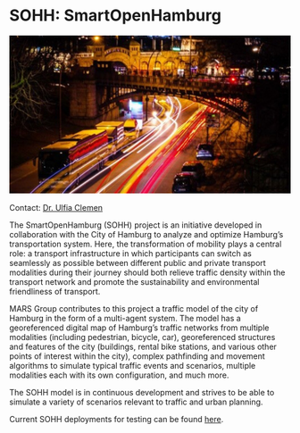 # SOHH: SmartOpenHamburg

![SOH Mood bild](./csm_SmartOpen_City_56ba29513f.jpeg)

Contact: [Dr. Ulfia Clemen](mailto:Ulfia.Clemen@haw-hamburg.de)

The SmartOpenHamburg (SOHH) project is an initiative developed in collaboration with the City of Hamburg to analyze and optimize Hamburg’s transportation system. Here, the transformation of mobility plays a central role: a transport infrastructure in which participants can switch as seamlessly as possible between different public and private transport modalities during their journey should both relieve traffic density within the transport network and promote the sustainability and environmental friendliness of transport.

MARS Group contributes to this project a traffic model of the city of Hamburg in the form of a multi-agent system. The model has a georeferenced digital map of Hamburg’s traffic networks from multiple modalities (including pedestrian, bicycle, car), georeferenced structures and features of the city (buildings, rental bike stations, and various other points of interest within the city), complex pathfinding and movement algorithms to simulate typical traffic events and scenarios, multiple modalities each with its own configuration, and much more.

The SOHH model is in continuous development and strives to be able to simulate a variety of scenarios relevant to traffic and urban planning.

Current SOHH deployments for testing can be found [here](/docs/tutorial/soh/scenarios).
